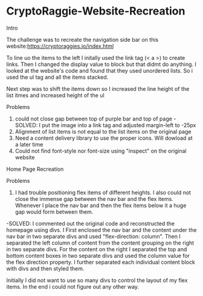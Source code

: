 # CryptoRaggie-Website-Recreation
Intro

The challenge was to recreate the navigation side bar on this website:https://cryptoraggies.io/index.html

To line uo the items to the left I initally used the link tag (< a >) to create links. Then I changed the display value to block but that didmt do anything. I looked at the website's code and found that they used unordered lists. So i used the ul tag and all the items stacked.

Next step was to shift the items down so I increased the line height of the list itmes and increased height of the ul

Problems
1. could not close gap between top of purple bar and top of page
  -SOLVED: I put the image into a link tag and adjusted margin-left to -25px
2. Alignment of list items is not equal to the list items on the original page
3. Need a content delivery library to use the proper icons. Will dowload at a later time
4. Could not find font-style nor font-size using "inspect" on the original website

Home Page Recreation

Problems
1. I had trouble positioning flex items of different heights. I also could not close the immense gap between the nav bar and the flex items. Whenever I place the nav bar and then the flex items below it a huge gap would form between them.

-SOLVED: I commented out the original code and reconstructed the homepage using divs. I First enclosed the nav bar and the content under the nav bar in two separate divs and used "flex-direction: column". Then I separated the left column of content from the content grouping on the right in two separate divs. For the content on the right I separated the top and bottom content boxes in two separate divs and used the column value for the flex direction property. I further separated each individual content block with divs and then styled them.

Initially I did not want to use so many divs to control the layout of my flex items. In the end i could not figure out any other way. 
